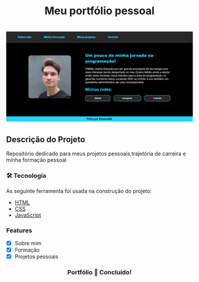 
<h1 align="center">Meu portfólio pessoal</h1>
<h1 align="center">
  <img alt="Banner da tela de início do portfólio" src="./assets/logo_readme.PNG" />
</h1>

<h2>Descrição do Projeto</h2>
<p >Repositório dedicado para meus projetos pessoais,trajetória de carreira e minha formação pessoal</p>

### 🛠 Tecnologia
As seguinte ferramenta foi usada na construção do projeto:
- [HTML](https://www.w3schools.com/html/default.asp)
- [CSS](https://www.w3schools.com/css/css_intro.asp)
- [JavaScript](https://www.w3schools.com/js/default.asp)

### Features

- [x] Sobre mim 
- [x] Formação 
- [x] Projetos pessoais

<h3 align="center"> 
	  Portfólio 🚀 Concluído!  
</h3>
